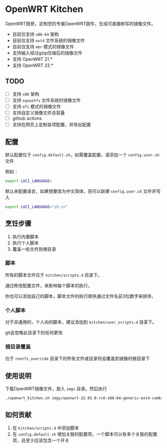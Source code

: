 # OpenWRT Kitchen

OpenWRT厨房，定制您的专属OpenWRT固件，生成可直接刷写的镜像文件。

* 目前仅支持 `x86-64` 架构
* 目前仅支持 `ext4` 文件系统的镜像文件
* 目前仅支持 `mbr` 模式的镜像文件
* 支持输入经过gzip压缩后的镜像文件
* 支持 OpenWRT 21.*
* 支持 OpenWRT 22.*

## TODO
* [ ] 支持 `x86` 架构
* [ ] 支持 `squashfs` 文件系统的镜像文件
* [ ] 支持 `efi` 模式的镜像文件
* [ ] 支持自定义镜像文件总容量
* [ ] github actions
* [ ] 支持在网页上定制各项配置，并导出配置

## 配置

默认配置位于 `config.default.sh`，如需覆盖配置，请添加一个 `config.user.sh` 文件

例如：

```sh
export LUCI_LANGUAGE=
``` 
默认未配置语言，如果想要改为中文简体，则可以新建 `config.user.sh` 文件并写入

```sh
export LUCI_LANGUAGE="zh-cn"
```

## 烹饪步骤

1. 执行内置脚本
2. 执行个人脚本
3. 覆盖一些文件到根目录

### 脚本

所有的脚本文件位于 `kitchen/scripts.d` 目录下。

通过修改配置文件，来影响每个脚本的执行，

你也可以添加自己的脚本，脚本文件的执行顺序通过文件名前3位数字来排序。

### 个人脚本

对于非通用的，个人向的脚本，建议添加到 `kitchen/user_scripts.d` 目录下。

git会忽略此目录下的任何更改

### 根目录覆盖

位于 `rootfs_override` 目录下的所有文件或目录将会覆盖到镜像的根目录下

## 使用说明

下载OpenWRT镜像文件，放入 `imgs` 目录。然后执行
```sh
./openwrt_kitchen.sh imgs/openwrt-22.03.0-rc6-x86-64-generic-ext4-combined.img.gz
```

## 如何贡献

1. 在 `kitchen/scripts.d` 中添加脚本
2. 在 `config.default.sh` 增加关联的配置项，一个脚本可以有多个关联的配置项，且至少应该包含一个开关
